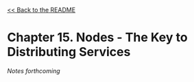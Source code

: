 [&lt;&lt; Back to the README](README.md)

# Chapter 15. Nodes - The Key to Distributing Services

*Notes forthcoming*